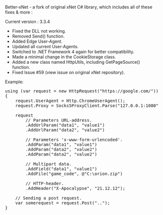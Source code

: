 Better-xNet - a fork of original xNet C# library, which includes all of these fixes & more :

Current version : 3.3.4
- Fixed the DLL not working.
- Removed Send() function.
- Added Edge User-Agent.
- Updated all current User-Agents.
- Switched to .NET Framework 4 again for better compatibility.
- Made a minimal change in the CookieStorage class.
- Added a new class named HttpUtils, including GetPageSource() function.
- Fixed Issue #59 (view issue on original xNet repository).

Example:
<pre>
using (var request = new HttpRequest("https://google.com/"))
{
    request.UserAgent = Http.ChromeUserAgent();
	request.Proxy = Socks5ProxyClient.Parse("127.0.0.1:1080");

    request
        // Parameters URL-address.
        .AddUrlParam("data1", "value1")
        .AddUrlParam("data2", "value2")

        // Parameters 'x-www-form-urlencoded'.
        .AddParam("data1", "value1")
        .AddParam("data2", "value2")
        .AddParam("data2", "value2")

        // Multipart data.
        .AddField("data1", "value1")
        .AddFile("game_code", @"C:\orion.zip")

        // HTTP-header.
        .AddHeader("X-Apocalypse", "21.12.12");
		
    // Sending a post request.
    var somerequest = request.Post("..");
}
</pre>
